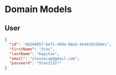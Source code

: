 ﻿# Domain Models

## User

```json
{
  "id": "d6249057-be71-49de-88a5-9e441b5580ec",
  "firstName": "Stas",
  "lastName": "Kapitan",
  "email": "stasnocap@gmail.com",
  "password": "Stas1232!"
}
```